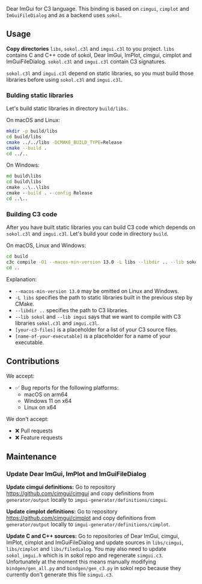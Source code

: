 
Dear ImGui for C3 language. This binding is based on `cimgui`, `cimplot` and `ImGuiFileDialog`
and as a backend uses `sokol`.

## Usage

**Copy directories** `libs`, `sokol.c3l` and `imgui.c3l` to you project.
`libs` contains C and C++ code of sokol, Dear ImGui, ImPlot, cimgui, cimplot and ImGuiFileDialog.
`sokol.c3l` and `imgui.c3l` contain C3 signatures.

`sokol.c3l` and `imgui.c3l` depend on static libraries, so you must build those
libraries before using `sokol.c3l` and `imgui.c3l`.

### Bulding static libraries

Let's build static libraries in directory `build/libs`.

On macOS and Linux:

```bash
mkdir -p build/libs
cd build/libs
cmake ../../libs -DCMAKE_BUILD_TYPE=Release
cmake --build .
cd ../..
```

On Windows:

```cmd
md build\libs
cd build\libs
cmake ..\..\libs
cmake --build . --config Release
cd ..\..
```

### Building C3 code

After you have built static libraries you can build C3 code
which depends on `sokol.c3l` and `imgui.c3l`.
Let's build your code in directory `build`.

On macOS, Linux and Windows:

```bash
cd build
c3c compile -O1 --macos-min-version 13.0 -L libs --libdir .. --lib sokol --lib imgui [your-c3-files] -o [name-of-your-executable]
cd ..
```

Explanation:
- `--macos-min-version 13.0` may be omitted on Linux and Windows.
- `-L libs` specifies the path to static libraries built in the previous step by CMake.
- `--libdir ..` specifies the path to C3 libraries.
- `--lib sokol` and `--lib imgui` says that we want to compile with C3 libraries `sokol.c3l` and `imgui.c3l`.
- `[your-c3-files]` is a placeholder for a list of your C3 source files.
- `[name-of-your-executable]` is a placeholder for a name of your executable.

## Contributions

We accept:

- ✅ Bug reports for the following platforms:
  - macOS on arm64
  - Windows 11 on x64
  - Linux on x64

We don't accept:

- ❌ Pull requests
- ❌ Feature requests

## Maintenance

### Update Dear ImGui, ImPlot and ImGuiFileDialog

**Update cimgui definitions:**
Go to repository https://github.com/cimgui/cimgui and copy definitions from `generator/output`
locally to `imgui-generator/definitions/cimgui`.

**Update cimplot definitions:**
Go to repository https://github.com/cimgui/cimplot and copy definitions from `generator/output`
locally to `imgui-generator/definitions/cimplot`.

**Update C and C++ sources:**
Go to repositories of Dear ImGui, cimgui, ImPlot, cimplot and ImGuiFileDialog
and update sources in `libs/cimgui`, `libs/cimplot` and `libs/filedialog`.
You may also need to update `sokol_imgui.h` which is in sokol repo
and regenerate `simgui.c3`. Unfortunately at the moment this
means manually modifying `bindgen/gen_all.py` and `bindgen/gen_c3.py`
in sokol repo because they currently don't generate this file `simgui.c3`.
